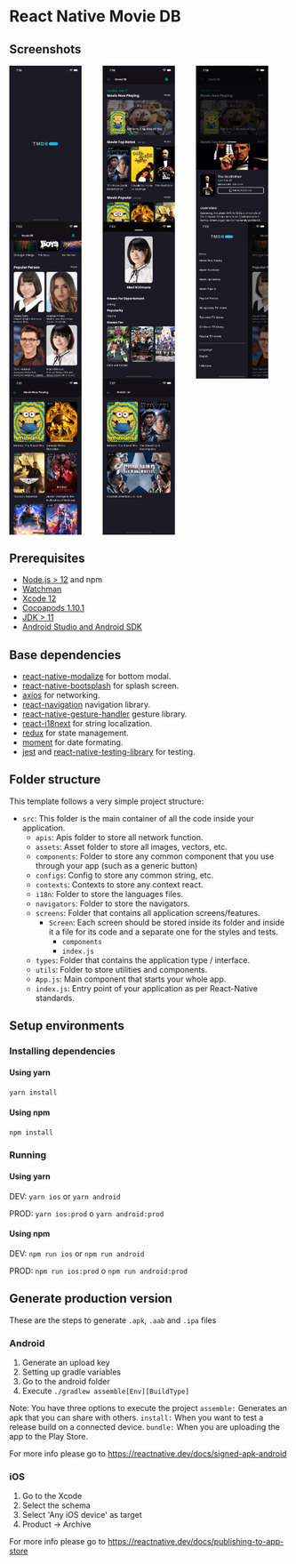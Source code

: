 # React Native Movie DB

## Screenshots

<div style="display: grid;grid-template-columns: auto auto auto;">
    <img src="./screenshots/sc1.png" alt="Splashscreen" width="130"/>
    <img src="./screenshots/sc2.png" alt="Home Movie" width="130"/>
    <img src="./screenshots/sc3.png" alt="Movie Detail" width="130"/>
    <img src="./screenshots/sc4.png" alt="Home Person" width="130"/>
    <img src="./screenshots/sc5.png" alt="Person Detail" width="130"/>
    <img src="./screenshots/sc6.png" alt="Side Menu" width="130"/>
    <img src="./screenshots/sc7.png" alt="More / Side Menu Item Detail" width="130"/>
    <img src="./screenshots/sc8.png" alt="Watch List" width="130"/>
</div>


## Prerequisites

- [Node.js > 12](https://nodejs.org) and npm
- [Watchman](https://facebook.github.io/watchman)
- [Xcode 12](https://developer.apple.com/xcode)
- [Cocoapods 1.10.1](https://cocoapods.org)
- [JDK > 11](https://www.oracle.com/java/technologies/javase-jdk11-downloads.html)
- [Android Studio and Android SDK](https://developer.android.com/studio)

## Base dependencies

- [react-native-modalize](https://github.com/jeremybarbet/react-native-modalize) for bottom modal.
- [react-native-bootsplash](https://github.com/zoontek/react-native-bootsplash) for splash screen.
- [axios](https://github.com/axios/axios) for networking.
- [react-navigation](https://reactnavigation.org/) navigation library.
- [react-native-gesture-handler](https://github.com/software-mansion/react-native-gesture-handler) gesture library.
- [react-i18next](https://react.i18next.com/) for string localization.
- [redux](https://redux.js.org/) for state management.
- [moment](https://redux.js.org/) for date formating.
- [jest](https://facebook.github.io/jest/) and [react-native-testing-library](https://callstack.github.io/react-native-testing-library/) for testing.

## Folder structure

This template follows a very simple project structure:

- `src`: This folder is the main container of all the code inside your application.
    - `apis`: Apis folder to store all network function.
    - `assets`: Asset folder to store all images, vectors, etc.
    - `components`: Folder to store any common component that you use through your app (such as a generic button)
    - `configs`: Config to store any common string, etc.
    - `contexts`: Contexts to store any context react.
    - `i18n`: Folder to store the languages files.
    - `navigators`: Folder to store the navigators.
    - `screens`: Folder that contains all application screens/features.
        - `Screen`: Each screen should be stored inside its folder and inside it a file for its code and a separate one for the styles and tests.
            - `components`
            - `index.js`
    - `types`: Folder that contains the application type / interface.
    - `utils`: Folder to store utilities and components.
    - `App.js`: Main component that starts your whole app.
    - `index.js`: Entry point of your application as per React-Native standards.

## Setup environments

### Installing dependencies

#### Using yarn
`yarn install`

#### Using npm
`npm install`

### Running

#### Using yarn
DEV: `yarn ios` or `yarn android`

PROD: `yarn ios:prod` o `yarn android:prod`

#### Using npm
DEV: `npm run ios` or `npm run android`

PROD: `npm run ios:prod` o `npm run android:prod`

## Generate production version

These are the steps to generate `.apk`, `.aab` and `.ipa` files

### Android

1. Generate an upload key
2. Setting up gradle variables
3. Go to the android folder
4. Execute `./gradlew assemble[Env][BuildType]`

Note: You have three options to execute the project
`assemble:` Generates an apk that you can share with others.
`install:` When you want to test a release build on a connected device.
`bundle:` When you are uploading the app to the Play Store.

For more info please go to https://reactnative.dev/docs/signed-apk-android

### iOS

1. Go to the Xcode
2. Select the schema
3. Select 'Any iOS device' as target
4. Product -> Archive

For more info please go to https://reactnative.dev/docs/publishing-to-app-store
